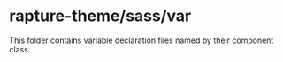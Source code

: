 # rapture-theme/sass/var

This folder contains variable declaration files named by their component class.

